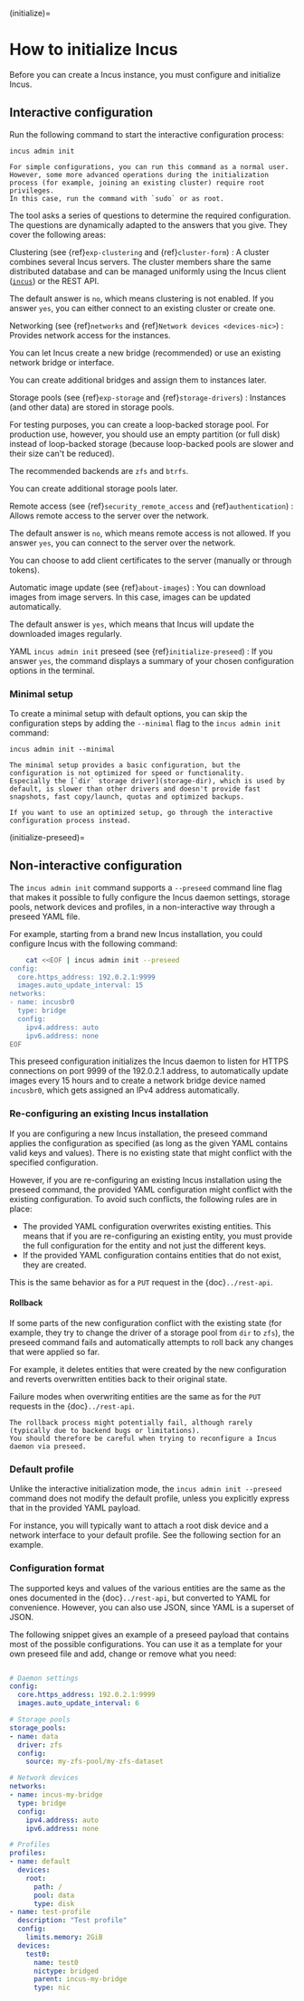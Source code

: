 (initialize)=
# How to initialize Incus

Before you can create a Incus instance, you must configure and initialize Incus.

## Interactive configuration

Run the following command to start the interactive configuration process:

    incus admin init

```{note}
For simple configurations, you can run this command as a normal user.
However, some more advanced operations during the initialization process (for example, joining an existing cluster) require root privileges.
In this case, run the command with `sudo` or as root.
```

The tool asks a series of questions to determine the required configuration.
The questions are dynamically adapted to the answers that you give.
They cover the following areas:

Clustering (see {ref}`exp-clustering` and {ref}`cluster-form`)
: A cluster combines several Incus servers.
  The cluster members share the same distributed database and can be managed uniformly using the Incus client ([`incus`](incus.md)) or the REST API.

  The default answer is `no`, which means clustering is not enabled.
  If you answer `yes`, you can either connect to an existing cluster or create one.

Networking (see {ref}`networks` and {ref}`Network devices <devices-nic>`)
: Provides network access for the instances.

  You can let Incus create a new bridge (recommended) or use an existing network bridge or interface.

  You can create additional bridges and assign them to instances later.

Storage pools (see {ref}`exp-storage` and  {ref}`storage-drivers`)
: Instances (and other data) are stored in storage pools.

  For testing purposes, you can create a loop-backed storage pool.
  For production use, however, you should use an empty partition (or full disk) instead of loop-backed storage (because loop-backed pools are slower and their size can't be reduced).

  The recommended backends are `zfs` and `btrfs`.

  You can create additional storage pools later.

Remote access (see {ref}`security_remote_access` and {ref}`authentication`)
: Allows remote access to the server over the network.

  The default answer is `no`, which means remote access is not allowed.
  If you answer `yes`, you can connect to the server over the network.

  You can choose to add client certificates to the server (manually or through tokens).

Automatic image update (see {ref}`about-images`)
: You can download images from image servers.
  In this case, images can be updated automatically.

  The default answer is `yes`, which means that Incus will update the downloaded images regularly.

YAML `incus admin init` preseed (see {ref}`initialize-preseed`)
: If you answer `yes`, the command displays a summary of your chosen configuration options in the terminal.

### Minimal setup

To create a minimal setup with default options, you can skip the configuration steps by adding the `--minimal` flag to the `incus admin init` command:

    incus admin init --minimal

```{note}
The minimal setup provides a basic configuration, but the configuration is not optimized for speed or functionality.
Especially the [`dir` storage driver](storage-dir), which is used by default, is slower than other drivers and doesn't provide fast snapshots, fast copy/launch, quotas and optimized backups.

If you want to use an optimized setup, go through the interactive configuration process instead.
```

(initialize-preseed)=
## Non-interactive configuration

The `incus admin init` command supports a `--preseed` command line flag that makes it possible to fully configure the Incus daemon settings, storage pools, network devices and profiles, in a non-interactive way through a preseed YAML file.

For example, starting from a brand new Incus installation, you could configure Incus with the following command:

```bash
    cat <<EOF | incus admin init --preseed
config:
  core.https_address: 192.0.2.1:9999
  images.auto_update_interval: 15
networks:
- name: incusbr0
  type: bridge
  config:
    ipv4.address: auto
    ipv6.address: none
EOF
```

This preseed configuration initializes the Incus daemon to listen for HTTPS connections on port 9999 of the 192.0.2.1 address, to automatically update images every 15 hours and to create a network bridge device named `incusbr0`, which gets assigned an IPv4 address automatically.

### Re-configuring an existing Incus installation

If you are configuring a new Incus installation, the preseed command applies the configuration as specified (as long as the given YAML contains valid keys and values).
There is no existing state that might conflict with the specified configuration.

However, if you are re-configuring an existing Incus installation using the preseed command, the provided YAML configuration might conflict with the existing configuration.
To avoid such conflicts, the following rules are in place:

- The provided YAML configuration overwrites existing entities.
  This means that if you are re-configuring an existing entity, you must provide the full configuration for the entity and not just the different keys.
- If the provided YAML configuration contains entities that do not exist, they are created.

This is the same behavior as for a `PUT` request in the {doc}`../rest-api`.

#### Rollback

If some parts of the new configuration conflict with the existing state (for example, they try to change the driver of a storage pool from `dir` to `zfs`), the preseed command fails and automatically attempts to roll back any changes that were applied so far.

For example, it deletes entities that were created by the new configuration and reverts overwritten entities back to their original state.

Failure modes when overwriting entities are the same as for the `PUT` requests in the {doc}`../rest-api`.

```{note}
The rollback process might potentially fail, although rarely (typically due to backend bugs or limitations).
You should therefore be careful when trying to reconfigure a Incus daemon via preseed.
```

### Default profile

Unlike the interactive initialization mode, the `incus admin init --preseed` command does not modify the default profile, unless you explicitly express that in the provided YAML payload.

For instance, you will typically want to attach a root disk device and a network interface to your default profile.
See the following section for an example.

### Configuration format

The supported keys and values of the various entities are the same as the ones documented in the {doc}`../rest-api`, but converted to YAML for convenience.
However, you can also use JSON, since YAML is a superset of JSON.

The following snippet gives an example of a preseed payload that contains most of the possible configurations.
You can use it as a template for your own preseed file and add, change or remove what you need:

```yaml

# Daemon settings
config:
  core.https_address: 192.0.2.1:9999
  images.auto_update_interval: 6

# Storage pools
storage_pools:
- name: data
  driver: zfs
  config:
    source: my-zfs-pool/my-zfs-dataset

# Network devices
networks:
- name: incus-my-bridge
  type: bridge
  config:
    ipv4.address: auto
    ipv6.address: none

# Profiles
profiles:
- name: default
  devices:
    root:
      path: /
      pool: data
      type: disk
- name: test-profile
  description: "Test profile"
  config:
    limits.memory: 2GiB
  devices:
    test0:
      name: test0
      nictype: bridged
      parent: incus-my-bridge
      type: nic
```
